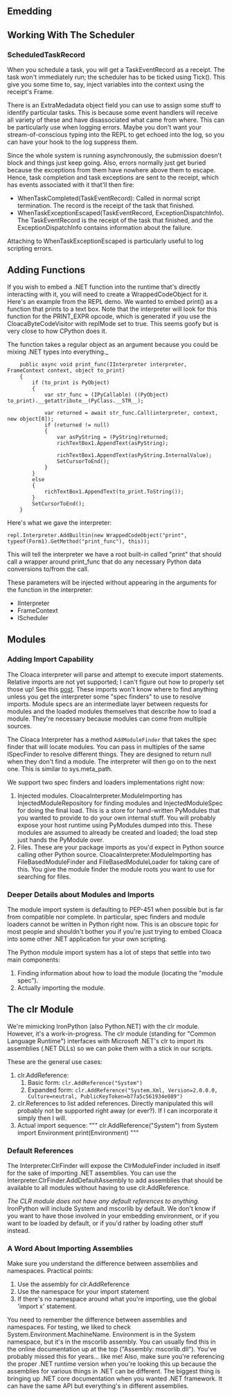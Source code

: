 ## Emedding

## Working With The Scheduler

### ScheduledTaskRecord
When you schedule a task, you will get a TaskEventRecord as a receipt. The task won't immediately run; the scheduler has to be ticked using
Tick(). This give you some time to, say, inject variables into the context using the receipt's Frame.

There is an ExtraMedadata object field you can use to assign some stuff to identify particular tasks. This is because some event handlers will
receive all variety of these and have disassociated what came from where. This can be particularly use when logging errors. Maybe you don't want
your stream-of-conscious typing into the REPL to get echoed into the log, so you can have your hook to the log suppress them.

Since the whole system is running asynchronously, the submission doesn't block and things just keep going. Also, errors normally just get buried
because the exceptions from them have nowhere above them to escape. Hence, task completion and task exceptions are sent to the receipt, which
has events associated with it that'll then fire:

* WhenTaskCompleted(TaskEventRecord): Called in normal script termination. The record is the receipt of the task that finished.
* WhenTaskExceptionEscaped(TaskEventRecord, ExceptionDispatchInfo). The TaskEventRecord is the receipt of the task that finished, and the
    ExceptionDispatchInfo contains information about the failure.

Attaching to WhenTaskExceptionEscaped is particularly useful to log scripting errors.

## Adding Functions
If you wish to embed a .NET function into the runtime that's directly interacting with it, you will need to create a WrappedCodeObject for it.
Here's an example from the REPL demo. We wanted to embed print() as a function that prints to a text box.
Note that the interpreter will look for this function for the PRINT_EXPR opcode, which is generated if you use
the CloacaByteCodeVisitor with replMode set to true. This seems goofy but is very close to how CPython does it.

The function takes a regular object as an argument because you could be mixing .NET types into everything._

```
    public async void print_func(IInterpreter interpreter, FrameContext context, object to_print)
    {
        if (to_print is PyObject)
        {
            var str_func = (IPyCallable) ((PyObject) to_print).__getattribute__(PyClass.__STR__);

            var returned = await str_func.Call(interpreter, context, new object[0]);
            if (returned != null)
            {
                var asPyString = (PyString)returned;
                richTextBox1.AppendText(asPyString);

                richTextBox1.AppendText(asPyString.InternalValue);
                SetCursorToEnd();
            }
        }
        else
        {
            richTextBox1.AppendText(to_print.ToString());
        }
        SetCursorToEnd();
    }

```

Here's what we gave the interpreter:
```
repl.Interpreter.AddBuiltin(new WrappedCodeObject("print", typeof(Form1).GetMethod("print_func"), this));
```
This will tell the interpreter we have a root built-in called "print" that should call a wrapper around print_func that do any
necessary Python data conversions to/from the call.

These parameters will be injected without appearing in the arguments for the function in the interpreter:
* IInterpreter
* FrameContext
* IScheduler


## Modules

### Adding Import Capability

The Cloaca interpreter will parse and attempt to execute import statements. Relative imports are not yet supported; I can't figure
out how to properly set those up! See this [post](https://groups.google.com/forum/#!topic/comp.lang.python/AnFJbDMsKAo). These imports
won't know where to find anything unless you get the interpreter some "spec finders" to use to resolve imports. Module specs are an
intermediate layer between requests for modules and the loaded modules themselves that describe *how* to load a module. They're
necessary because modules can come from multiple sources.

The Cloaca Interpreter has a method `AddModuleFinder` that takes the spec finder that will locate modules. You can pass in multiples
of the same ISpecFinder to resolve different things. They are designed to return null when they don't find a module. The interpreter
will then go on to the next one. This is similar to sys.meta_path.

We support two spec finders and loaders implementations right now:
1. Injected modules. CloacaInterpreter.ModuleImporting has InjectedModuleRepository for finding modules and InjectedModuleSpec for
   doing the final load. This is a store for hand-written PyModules that you wanted to provide to do your own internal stuff. You
   will probably expose your host runtime using PyModules dumped into this. These modules are assumed to already be created and loaded;
   the load step just hands the PyModule over.
2. Files. These are your package imports as you'd expect in Python source calling other Python source. CloacaInterpreter.ModuleImporting
   has FileBasedModuleFinder and FileBasedModuleLoader for taking care of this. You give the module finder the module roots you want to use
   for searching for files.

### Deeper Details about Modules and Imports
The module import system is defaulting to PEP-451 when possible but is far from compatible nor complete. In particular, spec finders
and module loaders cannot be written in Python right now. This is an obscure topic for most people and shouldn't bother you if you're
just trying to embed Cloaca into some other .NET application for your own scripting.

The Python module import system has a lot of steps that settle into two main components:
1. Finding information about how to load the module (locating the "module spec").
2. Actually importing the module.

## The clr Module

We're mimicking IronPython (also Python.NET) with the clr module. However, it's a work-in-progress. The clr module (standing for
"Common Language Runtime") interfaces with Microsoft .NET's clr to import its assemblies (.NET DLLs) so we can poke them with a stick
in our scripts.

These are the general use cases:
1. clr.AddReference:
   1. Basic form: `clr.AddReference("System")`
   2. Expanded form: `clr.AddReference("System.Xml, Version=2.0.0.0, Culture=neutral, PublicKeyToken=b77a5c561934e089")`
2. clr.References to list added references. Directly manipulated this will probably not be supported right away (or ever?). If I can
   incorporate it simply then I will.
3. Actual import sequence:
   """
      clr.AddReference("System")
      from System import Environment
      print(Environment)
   """

### Default References

The Interpreter.ClrFinder will expose the ClrModuleFinder included in itself for the sake of importing .NET assemblies. You can use the
Interpreter.ClrFinder.AddDefaultAssembly to add assemblies that should be available to all modules without having to use clr.AddReference.

_The CLR module does not have any default references to anything._ IronPython will include System and mscorlib by default. We don't know
if you want to have those involved in your embedding environment, or if you want to be loaded by default, or if you'd rather by loading
other stuff instead.

### A Word About Importing Assemblies

Make sure you understand the difference between assemblies and namespaces. Practical points:
1. Use the assembly for clr.AddReference
2. Use the namespace for your import statement
3. If there's no namespace around what you're importing, use the global 'import x' statement.

You need to remember the difference between assemblies and namespaces. For testing, we liked to check System.Environment.MachineName.
Environment is in the System namespace, but it's in the mscorlib assembly. You can usually find this in the online documentation up at
the top ("Assembly: mscorlib.dll"). You've probably missed this for years... like me! Also, make sure you're referencing the proper .NET
runtime version when you're looking this up because the assemblies for various things in .NET can be different. The biggest thing is
bringing up .NET core documentation when you wanted .NET framework. It can have the same API but everything's in different assemblies.
